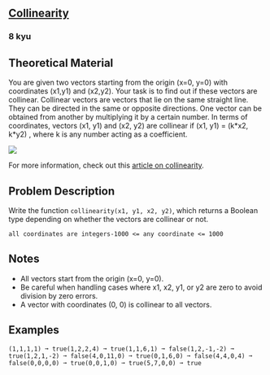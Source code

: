 <h2><a href=https://www.codewars.com/kata/65ba420888906c1f86e1e680/train/python target="_blank">Collinearity</a></h2><h3>8 kyu</h3><h2 id="theoretical-material">Theoretical Material</h2><p>You are given two vectors starting from the origin (x=0, y=0) with coordinates (x1,y1) and (x2,y2). Your task is to find out if these vectors are collinear. Collinear vectors are vectors that lie on the same straight line. They can be directed in the same or opposite directions. One vector can be obtained from another by multiplying it by a certain number. In terms of coordinates, vectors (x1, y1) and (x2, y2) are collinear if (x1, y1) = (k*x2, k*y2) , where k is any number acting as a coefficient.</p><img style="background:rgba(255,255,255,0.85)" src="https://d138zd1ktt9iqe.cloudfront.net/media/seo_landing_files/collinear-vectors-1627481628.png"><p>For more information, check out this <a href="https://www.cuemath.com/geometry/collinear-vectors/" data-turbolinks="false" target="_blank">article on collinearity</a>.</p><h2 id="problem-description">Problem Description</h2><p>Write the function <code>collinearity(x1, y1, x2, y2)</code>, which returns a Boolean type depending on whether the vectors are collinear or not.</p><pre><code>all coordinates are integers-1000 &lt;= any coordinate &lt;= 1000</code></pre><h2 id="notes">Notes</h2><ul><li>All vectors start from the origin (x=0, y=0).</li><li>Be careful when handling cases where x1, x2, y1, or y2 are zero to avoid division by zero errors.</li><li>A vector with coordinates (0, 0) is collinear to all vectors.</li></ul><h2 id="examples">Examples</h2><pre><code>(1,1,1,1) ➞ true(1,2,2,4) ➞ true(1,1,6,1) ➞ false(1,2,-1,-2) ➞ true(1,2,1,-2) ➞ false(4,0,11,0) ➞ true(0,1,6,0) ➞ false(4,4,0,4) ➞ false(0,0,0,0) ➞ true(0,0,1,0) ➞ true(5,7,0,0) ➞ true</code></pre>